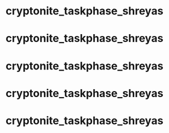 # cryptonite_taskphase_shreyas
# cryptonite_taskphase_shreyas
# cryptonite_taskphase_shreyas
# cryptonite_taskphase_shreyas
# cryptonite_taskphase_shreyas
